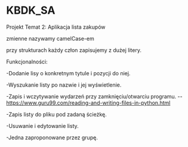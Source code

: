 # KBDK_SA
Projekt Temat 2: Aplikacja lista zakupów

zmienne nazywamy camelCase-em

przy strukturach każdy człon zapisujemy z dużej litery.

Funkcjonalności:

-Dodanie lisy o konkretnym tytule i pozycji do niej.

-Wyszukanie listy po nazwie i jej wyświetlenie.

-Zapis i wczytywanie wydarzeń przy zamknięciu/otwarciu programu.
--https://www.guru99.com/reading-and-writing-files-in-python.html

-Zapis listy do pliku pod zadaną ścieżkę.

-Usuwanie i edytowanie listy.

-Jedna zaproponowane przez grupę.
